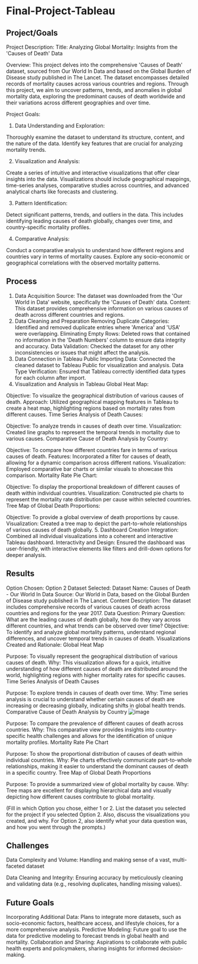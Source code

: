# Final-Project-Tableau

## Project/Goals
Project Description:
Title: Analyzing Global Mortality: Insights from the 'Causes of Death' Data

Overview:
This project delves into the comprehensive 'Causes of Death' dataset, sourced from Our World In Data and based on the Global Burden of Disease study published in The Lancet. The dataset encompasses detailed records of mortality causes across various countries and regions. Through this project, we aim to uncover patterns, trends, and anomalies in global mortality data, exploring the predominant causes of death worldwide and their variations across different geographies and over time.

Project Goals:
1. Data Understanding and Exploration:

Thoroughly examine the dataset to understand its structure, content, and the nature of the data.
Identify key features that are crucial for analyzing mortality trends.

2. Visualization and Analysis:

Create a series of intuitive and interactive visualizations that offer clear insights into the data.
Visualizations should include geographical mappings, time-series analyses, comparative studies across countries, and advanced analytical charts like forecasts and clustering.

3. Pattern Identification:

Detect significant patterns, trends, and outliers in the data. This includes identifying leading causes of death globally, changes over time, and country-specific mortality profiles.

4. Comparative Analysis:

Conduct a comparative analysis to understand how different regions and countries vary in terms of mortality causes.
Explore any socio-economic or geographical correlations with the observed mortality patterns.

## Process

1. Data Acquisition
Source: The dataset was downloaded from the 'Our World in Data' website, specifically the 'Causes of Death' data.
Content: This dataset provides comprehensive information on various causes of death across different countries and regions.
2. Data Cleaning and Preparation
Removing Duplicate Categories: Identified and removed duplicate entries where 'America' and 'USA' were overlapping.
Eliminating Empty Rows: Deleted rows that contained no information in the 'Death Numbers' column to ensure data integrity and accuracy.
Data Validation: Checked the dataset for any other inconsistencies or issues that might affect the analysis.
3. Data Connection in Tableau Public
Importing Data: Connected the cleaned dataset to Tableau Public for visualization and analysis.
Data Type Verification: Ensured that Tableau correctly identified data types for each column after import.
4. Visualization and Analysis in Tableau
Global Heat Map:

Objective: To visualize the geographical distribution of various causes of death.
Approach: Utilized geographical mapping features in Tableau to create a heat map, highlighting regions based on mortality rates from different causes.
Time Series Analysis of Death Causes:

Objective: To analyze trends in causes of death over time.
Visualization: Created line graphs to represent the temporal trends in mortality due to various causes.
Comparative Cause of Death Analysis by Country:

Objective: To compare how different countries fare in terms of various causes of death.
Features: Incorporated a filter for causes of death, allowing for a dynamic comparison across different nations.
Visualization: Employed comparative bar charts or similar visuals to showcase this comparison.
Mortality Rate Pie Chart:

Objective: To display the proportional breakdown of different causes of death within individual countries.
Visualization: Constructed pie charts to represent the mortality rate distribution per cause within selected countries.
Tree Map of Global Death Proportions:

Objective: To provide a global overview of death proportions by cause.
Visualization: Created a tree map to depict the part-to-whole relationships of various causes of death globally.
5. Dashboard Creation
Integration: Combined all individual visualizations into a coherent and interactive Tableau dashboard.
Interactivity and Design: Ensured the dashboard was user-friendly, with interactive elements like filters and drill-down options for deeper analysis.

## Results
Option Chosen:
Option 2
Dataset Selected:
Dataset Name: Causes of Death - Our World In Data
Source: Our World in Data, based on the Global Burden of Disease study published in The Lancet.
Content Description: The dataset includes comprehensive records of various causes of death across countries and regions for the year 2017.
Data Question:
Primary Question: What are the leading causes of death globally, how do they vary across different countries, and what trends can be observed over time?
Objective: To identify and analyze global mortality patterns, understand regional differences, and uncover temporal trends in causes of death.
Visualizations Created and Rationale:
Global Heat Map

Purpose: To visually represent the geographical distribution of various causes of death.
Why: This visualization allows for a quick, intuitive understanding of how different causes of death are distributed around the world, highlighting regions with higher mortality rates for specific causes.
Time Series Analysis of Death Causes

Purpose: To explore trends in causes of death over time.
Why: Time series analysis is crucial to understand whether certain causes of death are increasing or decreasing globally, indicating shifts in global health trends.
Comparative Cause of Death Analysis by Country
![image](https://github.com/TyShuro/Tableau_Project/assets/115968439/37bd4c0b-a110-4538-9a4e-20c0f13a662b)

Purpose: To compare the prevalence of different causes of death across countries.
Why: This comparative view provides insights into country-specific health challenges and allows for the identification of unique mortality profiles.
Mortality Rate Pie Chart

Purpose: To show the proportional distribution of causes of death within individual countries.
Why: Pie charts effectively communicate part-to-whole relationships, making it easier to understand the dominant causes of death in a specific country.
Tree Map of Global Death Proportions

Purpose: To provide a summarized view of global mortality by cause.
Why: Tree maps are excellent for displaying hierarchical data and visually depicting how different causes contribute to global mortality.

(Fill in which Option you chose, either 1 or 2. List the dataset you selected for the project if you selected Option 2. Also, discuss the visualizations you created, and why. For Option 2, also identify what your data question was, and how you went through the prompts.)

## Challenges 
Data Complexity and Volume:
Handling and making sense of a vast, multi-faceted dataset

Data Cleaning and Integrity: 
Ensuring accuracy by meticulously cleaning and validating data (e.g., resolving duplicates, handling missing values).

## Future Goals
Incorporating Additional Data: Plans to integrate more datasets, such as socio-economic factors, healthcare access, and lifestyle choices, for a more comprehensive analysis.
Predictive Modeling: Future goal to use the data for predictive modeling to forecast trends in global health and mortality.
Collaboration and Sharing: Aspirations to collaborate with public health experts and policymakers, sharing insights for informed decision-making.


